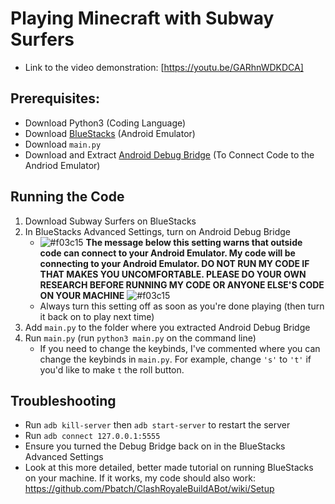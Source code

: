 # Playing Minecraft with Subway Surfers
- Link to the video demonstration: [https://youtu.be/GARhnWDKDCA]

## Prerequisites: 
- Download Python3 (Coding Language)
- Download [BlueStacks](https://www.bluestacks.com/download.html) (Android Emulator) 
- Download `main.py`
- Download and Extract [Android Debug Bridge](https://dl.google.com/android/repository/platform-tools-latest-windows.zip) (To Connect Code to the Andriod Emulator)

## Running the Code
1. Download Subway Surfers on BlueStacks
2. In BlueStacks Advanced Settings, turn on Android Debug Bridge 
    * ![#f03c15](https://placehold.co/15x15/f03c15/f03c15.png) **The message below this setting warns that outside code can connect to your Android Emulator. My code will be connecting to your Android Emulator. DO NOT RUN MY CODE IF THAT MAKES YOU UNCOMFORTABLE. PLEASE DO YOUR OWN RESEARCH BEFORE RUNNING MY CODE OR ANYONE ELSE'S CODE ON YOUR MACHINE** ![#f03c15](https://placehold.co/15x15/f03c15/f03c15.png)
    * Always turn this setting off as soon as you're done playing (then turn it back on to play next time)
3. Add `main.py` to the folder where you extracted Android Debug Bridge
4. Run `main.py` (run `python3 main.py` on the command line)
    - If you need to change the keybinds, I've commented where you can change the keybinds in `main.py`. For example, change `'s'` to `'t'` if you'd like to make `t` the roll button.

## Troubleshooting
- Run `adb kill-server` then `adb start-server` to restart the server
- Run `adb connect 127.0.0.1:5555`
- Ensure you turned the Debug Bridge back on in the BlueStacks Advanced Settings
- Look at this more detailed, better made tutorial on running BlueStacks on your machine. If it works, my code should also work: https://github.com/Pbatch/ClashRoyaleBuildABot/wiki/Setup
